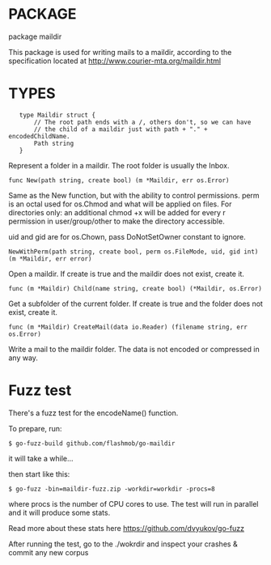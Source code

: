 # PACKAGE

package maildir

This package is used for writing mails to a maildir, according to
the specification located at http://www.courier-mta.org/maildir.html


# TYPES

       type Maildir struct {
           // The root path ends with a /, others don't, so we can have 
           // the child of a maildir just with path + "." + encodedChildName.
           Path string
       }
Represent a folder in a maildir. The root folder is usually the Inbox.

`func New(path string, create bool) (m *Maildir, err os.Error)`

Same as the New function, but with the ability to control permissions.
perm is an octal used for os.Chmod and what will be applied on files.
For directories only: an additional chmod +x will be added
for every r permission in user/group/other to make the directory
accessible.

uid and gid are for os.Chown, pass DoNotSetOwner constant to ignore.

`NewWithPerm(path string, create bool, perm os.FileMode, uid, gid int) (m *Maildir, err error)`

Open a maildir. If create is true and the maildir does not exist, create it.

`func (m *Maildir) Child(name string, create bool) (*Maildir, os.Error)`

Get a subfolder of the current folder. If create is true and the folder does not
exist, create it.

`func (m *Maildir) CreateMail(data io.Reader) (filename string, err os.Error)`

Write a mail to the maildir folder. The data is not encoded or compressed in any way.

# Fuzz test

There's a fuzz test for the encodeName() function. 

To prepare, run:

`$ go-fuzz-build github.com/flashmob/go-maildir`

it will take a while...

then start like this:

`$ go-fuzz -bin=maildir-fuzz.zip -workdir=workdir -procs=8`

where procs is the number of CPU cores to use. The test
will run in parallel and it will produce some stats.

Read more about these stats here https://github.com/dvyukov/go-fuzz

After running the test, go to the ./wokrdir and inspect your 
crashes & commit any new corpus